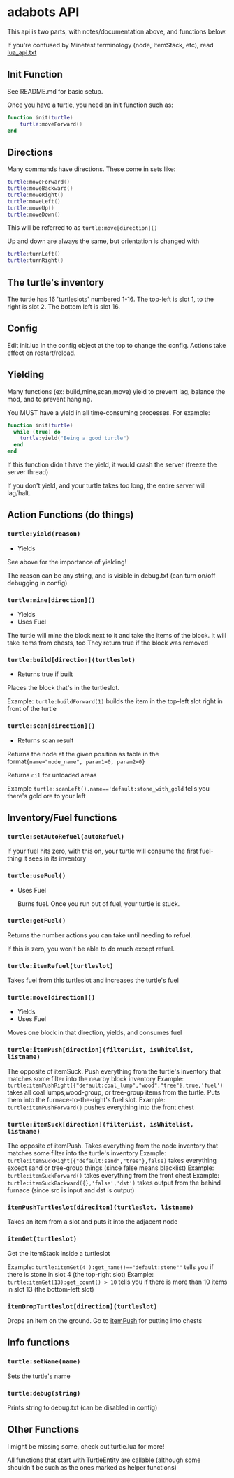 # adabots API

This api is two parts, with notes/documentation above, and functions below.

If you're confused by Minetest terminology (node, ItemStack, etc), read [lua_api.txt](https://raw.githubusercontent.com/minetest/minetest/master/doc/lua_api.txt)

## Init Function
See README.md for basic setup.

Once you have a turtle, you need an init function such as:
```lua
function init(turtle)
    turtle:moveForward()
end
```
## Directions
Many commands have directions. These come in sets like:
```lua
turtle:moveForward()
turtle:moveBackward()
turtle:moveRight()
turtle:moveLeft()
turtle:moveUp()
turtle:moveDown()
```

This will be referred to as `turtle:move[direction]()`

Up and down are always the same, but orientation is changed with 
```lua
turtle:turnLeft()
turtle:turnRight()
```

## The turtle's inventory

The turtle has 16 'turtleslots' numbered 1-16. The top-left is slot 1, to the right is slot 2. The bottom left is slot 16.

## Config

Edit init.lua in the config object at the top to change the config.
Actions take effect on restart/reload.

## Yielding

Many functions (ex: build,mine,scan,move) yield to prevent lag, balance the mod, and to prevent hanging.

You MUST have a yield in all time-consuming processes. For example:
```lua
function init(turtle)
  while (true) do
    turtle:yield("Being a good turtle")
  end
end 
```

If this function didn't have the yield, it would crash the server (freeze the server thread) 

If you don't yield, and your turtle takes too long, the entire server will lag/halt.

## Action Functions (do things)

### `turtle:yield(reason)`
- Yields

See above for the importance of yielding!

The reason can be any string, and is visible in debug.txt (can turn on/off debugging in config)

### `turtle:mine[direction]()`
- Yields
- Uses Fuel

The turtle will mine the block next to it and take the items of the block. It will take items from chests, too
They return true if the block was removed
  
### `turtle:build[direction](turtleslot)`
- Returns true if built

Places the block that's in the turtleslot.

Example: `turtle:buildForward(1)` builds the item in the top-left slot right in front of the turtle


### `turtle:scan[direction]()`
- Returns scan result

Returns the node at the given position as table in the format`{name="node_name", param1=0, param2=0}`

Returns `nil` for unloaded areas

Example `turtle:scanLeft().name=='default:stone_with_gold` tells you there's gold ore to your left

## Inventory/Fuel functions

### `turtle:setAutoRefuel(autoRefuel)`

If your fuel hits zero, with this on, your turtle will consume the first fuel-thing it sees in its inventory

### `turtle:useFuel()`
- Uses Fuel
  
  Burns fuel. Once you run out of fuel, your turtle is stuck.

### `turtle:getFuel()`

Returns the number actions you can take until needing to refuel.

If this is zero, you won't be able to do much except refuel.

### `turtle:itemRefuel(turtleslot)`

Takes fuel from this turtleslot and increases the turtle's fuel
### `turtle:move[direction]()`

- Yields
- Uses Fuel

Moves one block in that direction, yields, and consumes fuel

### `turtle:itemPush[direction](filterList, isWhitelist, listname)`

The opposite of itemSuck. Push everything from the turtle's inventory that matches some filter into the nearby block inventory
Example: `turtle:itemPushRight({"default:coal_lump","wood","tree"},true,'fuel')` takes all coal lumps,wood-group, or tree-group items from the turtle. Puts them into the furnace-to-the-right's fuel slot.
Example: `turtle:itemPushForward()` pushes everything into the front chest

### `turtle:itemSuck[direction](filterList, isWhitelist, listname)`

The opposite of itemPush. Takes everything from the node inventory that matches some filter into the turtle's inventory
Example: `turtle:itemSuckRight({"default:sand","tree"},false)` takes everything except sand or tree-group things (since false means blacklist)
Example: `turtle:itemSuckForward()` takes everything from the front chest
Example: `turtle:itemSuckBackward({},'false','dst')` takes output from the behind furnace (since src is input and dst is output)

### `itemPushTurtleslot[direciton](turtleslot, listname)`

Takes an item from a slot and puts it into the adjacent node

### `itemGet(turtleslot)`

Get the ItemStack inside a turtleslot 

Example: `turtle:itemGet(4 ):get_name()=="default:stone""` tells you if there is stone in slot 4 (the top-right slot)
Example: `turtle:itemGet(13):get_count() > 10` tells you if there is more than 10 items in slot 13 (the bottom-left slot)

### `itemDropTurtleslot[direction](turtleslot)`

Drops an item on the ground. Go to [itemPush](itemPush) for putting into chests

## Info functions

### `turtle:setName(name)`
Sets the turtle's name
### `turtle:debug(string)`
Prints string to debug.txt (can be disabled in config)

## Other Functions

I might be missing some, check out turtle.lua for more!

All functions that start with TurtleEntity are callable (although some shouldn't be such as the ones marked as helper functions)
